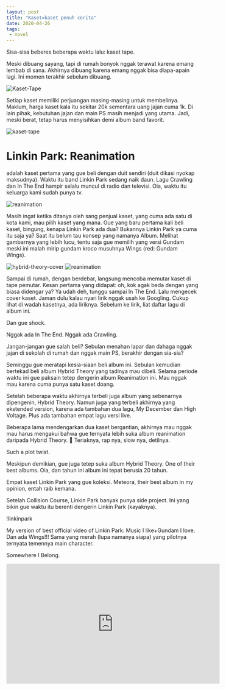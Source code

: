 ```yaml
---
layout: post
title: "Kaset=kaset penuh cerita"
date: 2020-04-26
tags:
 - novel
---
```


Sisa-sisa beberes beberapa waktu lalu: kaset tape.

Meski dibuang sayang, tapi di rumah bonyok nggak terawat karena emang lembab di sana. Akhirnya dibuang karena emang nggak bisa diapa-apain lagi. Ini momen terakhir sebelum dibuang. 

![Kaset-Tape](https://pbs.twimg.com/media/EWgpZyCUYAAyaFu.jpg)


Setiap kaset memiliki perjuangan masing-masing untuk membelinya. Maklum, harga kaset kala itu sekitar 20k sementara uang jajan cuma 1k. Di lain pihak, kebutuhan jajan dan main PS masih menjadi yang utama. Jadi, meski berat, tetap harus menyisihkan demi album band favorit. 

![kaset-tape](https://pbs.twimg.com/media/EWgqAGnVAAAqvJu.jpg)

# Linkin Park: Reanimation
adalah kaset pertama yang gue beli dengan duit sendiri (duit dikasi nyokap maksudnya). Waktu itu band Linkin Park sedang naik daun. Lagu Crawling dan In The End hampir selalu muncul di radio dan televisi. Oia, waktu itu keluarga kami sudah punya tv. 

![reanimation](https://pbs.twimg.com/media/EWgq_QDUEAAIpa7.jpg)


Masih ingat ketika ditanya oleh sang penjual kaset, yang cuma ada satu di kota kami, mau pilih kaset yang mana. Gue yang baru pertama kali beli kaset, bingung, kenapa Linkin Park ada dua? Bukannya Linkin Park ya cuma itu saja ya? Saat itu belum tau konsep yang namanya Album.
Melihat gambarnya yang lebih lucu, tentu saja gue memilih yang versi Gundam meski ini malah mirip gundam kroco musuhnya Wings (red: Gundam Wings). 

![hybrid-theory-cover](https://pbs.twimg.com/media/EWgsAm-UEAAoWmz.png)
![reanimation](https://pbs.twimg.com/media/EWgsDosUMAAEpCZ.png)


Sampai di rumah, dengan berdebar, langsung mencoba memutar kaset di tape pemutar. Kesan pertama yang didapat: oh, kok agak beda dengan yang biasa didengar ya? Ya udah deh, tunggu sampai In The End.
Lalu mengecek cover kaset. Jaman dulu kalau nyari lirik nggak usah ke Googling. Cukup lihat di wadah kasetnya, ada liriknya. Sebelum ke lirik, liat daftar lagu di album ini.

Dan gue shock.

Nggak ada In The End. Nggak ada Crawling.

Jangan-jangan gue salah beli?
Sebulan menahan lapar dan dahaga nggak jajan di sekolah di rumah dan nggak main PS, berakhir dengan sia-sia?

Seminggu gue meratapi kesia-siaan beli album ini. Sebulan kemudian bertekad beli album Hybrid Theory yang tadinya mau dibeli. Selama periode waktu ini gue paksain tetep dengerin album Reanimation ini. Mau nggak mau karena cuma punya satu kaset doang.

Setelah beberapa waktu akhirnya terbeli juga album yang sebenarnya dipengenin, Hybrid Theory. Namun juga yang terbeli akhirnya yang ekstended version, karena ada tambahan dua lagu, My December dan High Voltage. Plus ada tambahan empat lagu versi live. 

Beberapa lama mendengarkan dua kaset bergantian, akhirnya mau nggak mau harus mengakui bahwa gue ternyata lebih suka album reanimation daripada Hybrid Theory. 🤣 Teriaknya, rap nya, slow nya, detilnya.

Such a plot twist. 

Meskipun demikian, gue juga tetep suka album Hybrid Theory. One of their best albums. Oia, dan tahun ini album ini tepat berusia 20 tahun.

Empat kaset Linkin Park yang gue koleksi. Meteora, their best album in my opinion, entah raib kemana.

Setelah Collision Course, Linkin Park banyak punya side project. Ini yang bikin gue waktu itu berenti dengerin Linkin Park (kayaknya). 

!linkinpark[](https://pbs.twimg.com/media/EWg33koU4AIxqyA.jpg)

My version of best official video of Linkin Park: Music I like+Gundam I love. Dan ada Wings!!! Sama yang merah (lupa namanya siapa) yang pilotnya ternyata temennya main character.


Somewhere I Belong.

<iframe width="560" height="315" src="https://www.youtube.com/embed/zsCD5XCu6CM" frameborder="0" allow="accelerometer; autoplay; encrypted-media; gyroscope; picture-in-picture" allowfullscreen></iframe>
